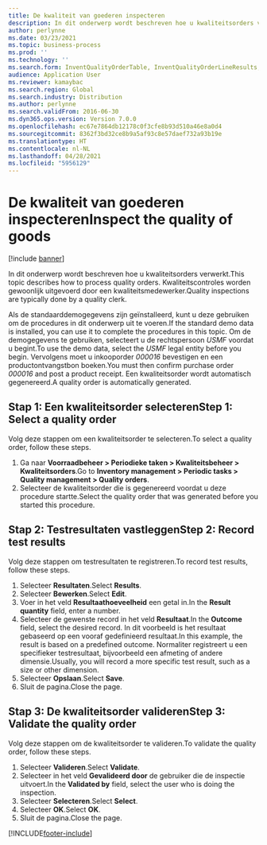```yaml
---
title: De kwaliteit van goederen inspecteren
description: In dit onderwerp wordt beschreven hoe u kwaliteitsorders verwerkt.
author: perlynne
ms.date: 03/23/2021
ms.topic: business-process
ms.prod: ''
ms.technology: ''
ms.search.form: InventQualityOrderTable, InventQualityOrderLineResults, HcmWorkerLookUp
audience: Application User
ms.reviewer: kamaybac
ms.search.region: Global
ms.search.industry: Distribution
ms.author: perlynne
ms.search.validFrom: 2016-06-30
ms.dyn365.ops.version: Version 7.0.0
ms.openlocfilehash: ec67e7864db12178c0f3cfe8b93d510a46e8a0d4
ms.sourcegitcommit: 8362f3bd32ce8b9a5af93c8e57daef732a93b19e
ms.translationtype: HT
ms.contentlocale: nl-NL
ms.lasthandoff: 04/28/2021
ms.locfileid: "5956129"
---
```

# <a name="inspect-the-quality-of-goods"></a><span data-ttu-id="e0522-103">De kwaliteit van goederen inspecteren</span><span class="sxs-lookup"><span data-stu-id="e0522-103">Inspect the quality of goods</span></span>

[!include [banner](../../includes/banner.md)]

<span data-ttu-id="e0522-104">In dit onderwerp wordt beschreven hoe u kwaliteitsorders verwerkt.</span><span class="sxs-lookup"><span data-stu-id="e0522-104">This topic describes how to process quality orders.</span></span> <span data-ttu-id="e0522-105">Kwaliteitscontroles worden gewoonlijk uitgevoerd door een kwaliteitsmedewerker.</span><span class="sxs-lookup"><span data-stu-id="e0522-105">Quality inspections are typically done by a quality clerk.</span></span>

<span data-ttu-id="e0522-106">Als de standaarddemogegevens zijn geïnstalleerd, kunt u deze gebruiken om de procedures in dit onderwerp uit te voeren.</span><span class="sxs-lookup"><span data-stu-id="e0522-106">If the standard demo data is installed, you can use it to complete the procedures in this topic.</span></span> <span data-ttu-id="e0522-107">Om de demogegevens te gebruiken, selecteert u de rechtspersoon *USMF* voordat u begint.</span><span class="sxs-lookup"><span data-stu-id="e0522-107">To use the demo data, select the *USMF* legal entity before you begin.</span></span> <span data-ttu-id="e0522-108">Vervolgens moet u inkooporder *000016* bevestigen en een productontvangstbon boeken.</span><span class="sxs-lookup"><span data-stu-id="e0522-108">You must then confirm purchase order *000016* and post a product receipt.</span></span> <span data-ttu-id="e0522-109">Een kwaliteitsorder wordt automatisch gegenereerd.</span><span class="sxs-lookup"><span data-stu-id="e0522-109">A quality order is automatically generated.</span></span>

## <a name="step-1-select-a-quality-order"></a><span data-ttu-id="e0522-110">Stap 1: Een kwaliteitsorder selecteren</span><span class="sxs-lookup"><span data-stu-id="e0522-110">Step 1: Select a quality order</span></span>

<span data-ttu-id="e0522-111">Volg deze stappen om een kwaliteitsorder te selecteren.</span><span class="sxs-lookup"><span data-stu-id="e0522-111">To select a quality order, follow these steps.</span></span>

1. <span data-ttu-id="e0522-112">Ga naar **Voorraadbeheer \> Periodieke taken \> Kwaliteitsbeheer \> Kwaliteitsorders**.</span><span class="sxs-lookup"><span data-stu-id="e0522-112">Go to **Inventory management \> Periodic tasks \> Quality management \> Quality orders**.</span></span>
1. <span data-ttu-id="e0522-113">Selecteer de kwaliteitsorder die is gegenereerd voordat u deze procedure startte.</span><span class="sxs-lookup"><span data-stu-id="e0522-113">Select the quality order that was generated before you started this procedure.</span></span>

## <a name="step-2-record-test-results"></a><span data-ttu-id="e0522-114">Stap 2: Testresultaten vastleggen</span><span class="sxs-lookup"><span data-stu-id="e0522-114">Step 2: Record test results</span></span>

<span data-ttu-id="e0522-115">Volg deze stappen om testresultaten te registreren.</span><span class="sxs-lookup"><span data-stu-id="e0522-115">To record test results, follow these steps.</span></span>

1. <span data-ttu-id="e0522-116">Selecteer **Resultaten**.</span><span class="sxs-lookup"><span data-stu-id="e0522-116">Select **Results**.</span></span>
1. <span data-ttu-id="e0522-117">Selecteer **Bewerken**.</span><span class="sxs-lookup"><span data-stu-id="e0522-117">Select **Edit**.</span></span>
1. <span data-ttu-id="e0522-118">Voer in het veld **Resultaathoeveelheid** een getal in.</span><span class="sxs-lookup"><span data-stu-id="e0522-118">In the **Result quantity** field, enter a number.</span></span>
1. <span data-ttu-id="e0522-119">Selecteer de gewenste record in het veld **Resultaat**.</span><span class="sxs-lookup"><span data-stu-id="e0522-119">In the **Outcome** field, select the desired record.</span></span> <span data-ttu-id="e0522-120">In dit voorbeeld is het resultaat gebaseerd op een vooraf gedefinieerd resultaat.</span><span class="sxs-lookup"><span data-stu-id="e0522-120">In this example, the result is based on a predefined outcome.</span></span> <span data-ttu-id="e0522-121">Normaliter registreert u een specifieker testresultaat, bijvoorbeeld een afmeting of andere dimensie.</span><span class="sxs-lookup"><span data-stu-id="e0522-121">Usually, you will record a more specific test result, such as a size or other dimension.</span></span>
1. <span data-ttu-id="e0522-122">Selecteer **Opslaan**.</span><span class="sxs-lookup"><span data-stu-id="e0522-122">Select **Save**.</span></span>
1. <span data-ttu-id="e0522-123">Sluit de pagina.</span><span class="sxs-lookup"><span data-stu-id="e0522-123">Close the page.</span></span>

## <a name="step-3-validate-the-quality-order"></a><span data-ttu-id="e0522-124">Stap 3: De kwaliteitsorder valideren</span><span class="sxs-lookup"><span data-stu-id="e0522-124">Step 3: Validate the quality order</span></span>

<span data-ttu-id="e0522-125">Volg deze stappen om de kwaliteitsorder te valideren.</span><span class="sxs-lookup"><span data-stu-id="e0522-125">To validate the quality order, follow these steps.</span></span>

1. <span data-ttu-id="e0522-126">Selecteer **Valideren**.</span><span class="sxs-lookup"><span data-stu-id="e0522-126">Select **Validate**.</span></span>
1. <span data-ttu-id="e0522-127">Selecteer in het veld **Gevalideerd door** de gebruiker die de inspectie uitvoert.</span><span class="sxs-lookup"><span data-stu-id="e0522-127">In the **Validated by** field, select the user who is doing the inspection.</span></span>
1. <span data-ttu-id="e0522-128">Selecteer **Selecteren**.</span><span class="sxs-lookup"><span data-stu-id="e0522-128">Select **Select**.</span></span>
1. <span data-ttu-id="e0522-129">Selecteer **OK**.</span><span class="sxs-lookup"><span data-stu-id="e0522-129">Select **OK**.</span></span>
1. <span data-ttu-id="e0522-130">Sluit de pagina.</span><span class="sxs-lookup"><span data-stu-id="e0522-130">Close the page.</span></span>

[!INCLUDE[footer-include](../../../includes/footer-banner.md)]
